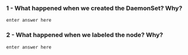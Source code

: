 ### 1 - What happened when we created the DaemonSet? Why?

```
enter answer here
```

### 2 - What happened when we labeled the node? Why?

```
enter answer here
```